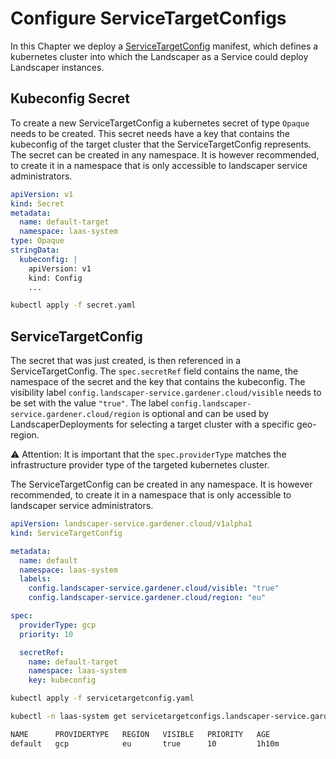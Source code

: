 <!--
SPDX-FileCopyrightText: 2022 "SAP SE or an SAP affiliate company and Gardener contributors"

SPDX-License-Identifier: Apache-2.0
-->

# Configure ServiceTargetConfigs

In this Chapter we deploy a [ServiceTargetConfig](../usage/ServiceTargetConfigs.md) manifest, which defines a kubernetes
cluster into which the Landscaper as a Service could deploy Landscaper instances.

## Kubeconfig Secret

To create a new ServiceTargetConfig a kubernetes secret of type `Opaque` needs to be created.
This secret needs have a key that contains the kubeconfig of the target cluster that the ServiceTargetConfig represents.
The secret can be created in any namespace. It is however recommended, to create it in a namespace that is only accessible to landscaper service administrators.

```yaml
apiVersion: v1
kind: Secret
metadata:
  name: default-target
  namespace: laas-system
type: Opaque
stringData:
  kubeconfig: |
    apiVersion: v1
    kind: Config
    ...
```

```sh
kubectl apply -f secret.yaml
```

## ServiceTargetConfig

The secret that was just created, is then referenced in a ServiceTargetConfig.
The `spec.secretRef` field contains the name, the namespace of the secret and the key that contains the kubeconfig.
The visibility label `config.landscaper-service.gardener.cloud/visible` needs to be set with the value `"true"`.
The label `config.landscaper-service.gardener.cloud/region` is optional and can be used by LandscaperDeployments for selecting a target cluster with a specific geo-region.

:warning: Attention: It is important that the `spec.providerType` matches the infrastructure provider type of the targeted kubernetes cluster.

The ServiceTargetConfig can be created in any namespace. It is however recommended, to create it in a namespace that is only accessible to landscaper service administrators.

```yaml
apiVersion: landscaper-service.gardener.cloud/v1alpha1
kind: ServiceTargetConfig

metadata:
  name: default
  namespace: laas-system
  labels:
    config.landscaper-service.gardener.cloud/visible: "true"
    config.landscaper-service.gardener.cloud/region: "eu"

spec:
  providerType: gcp
  priority: 10

  secretRef:
    name: default-target
    namespace: laas-system
    key: kubeconfig
```

```sh
kubectl apply -f servicetargetconfig.yaml
```

```sh
kubectl -n laas-system get servicetargetconfigs.landscaper-service.gardener.cloud

NAME      PROVIDERTYPE   REGION   VISIBLE   PRIORITY   AGE
default   gcp            eu       true      10         1h10m
```
